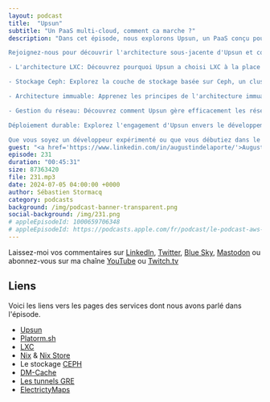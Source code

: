```yaml
---
layout: podcast
title:  "Upsun"
subtitle: "Un PaaS multi-cloud, comment ca marche ?"
description: "Dans cet épisode, nous explorons Upsun, un PaaS conçu pour simplifier le développement et le déploiement d'applications.

Rejoignez-nous pour découvrir l'architecture sous-jacente d'Upsun et comprendre comment il permet aux développeurs de créer des applications sécurisées, évolutives et conformes. Nous approfondirons les points suivants:

- L'architecture LXC: Découvrez pourquoi Upsun a choisi LXC à la place de Docker pour la conteneurisation et les avantages que cela apporte en termes de performance et de sécurité.

- Stockage Ceph: Explorez la couche de stockage basée sur Ceph, un cluster de stockage par bloc, et comment il garantit la disponibilité et la durabilité des données.

- Architecture immuable: Apprenez les principes de l'architecture immuable et comment elle améliore la sécurité et la conformité des applications.

- Gestion du réseau: Découvrez comment Upsun gère efficacement les réseaux complexes, avec plus de 800 adresses IP pouvant être attachées à une seule instance EC2.

Déploiement durable: Explorez l'engagement d'Upsun envers le développement durable et comment ils aident les clients à réduire l'empreinte carbone de leurs déploiements en choisissant des régions cloud plus écologiques.

Que vous soyez un développeur expérimenté ou que vous débutiez dans le monde du cloud, cet épisode vous fournira des informations précieuses sur les choix d'architecture et de design faits par Upsun."
guest: "<a href='https://www.linkedin.com/in/augustindelaporte/'>Augustin Delaporte, VP Produit</a> et <a href='https://www.linkedin.com/in/florian-margaine-43971136'>Florian Margaine</a>, SVP Opérations et Engineering, Platform.sh"
episode: 231
duration: "00:45:31" 
size: 87363420
file: 231.mp3
date: 2024-07-05 04:00:00 +0000
author: Sébastien Stormacq
category: podcasts
background: /img/podcast-banner-transparent.png
social-background: /img/231.png
# appleEpisodeId: 1000659706348
# appleEpisodeId: https://podcasts.apple.com/fr/podcast/le-podcast-aws-en-français/id1452118442
---
```


Laissez-moi vos commentaires sur [LinkedIn](https://www.linkedin.com/in/sebastienstormacq/), [Twitter](https://twitter.com/sebsto), [Blue Sky](https://bsky.app/profile/sebsto.bsky.social), [Mastodon](https://awscommunity.social/@sebsto) ou abonnez-vous sur ma chaîne [YouTube](https://www.youtube.com/sebsto) ou [Twitch.tv](https://www.twitch.tv/sebAWS)

## Liens

Voici les liens vers les pages des services dont nous avons parlé dans l'épisode.

- [Upsun](https://upsun.com/)
- [Platorm.sh](https://platform.sh/)
- [LXC](https://linuxcontainers.org/)
- [Nix](https://nixos.org/) & [Nix Store](https://search.nixos.org/packages)
- Le stockage [CEPH](https://ceph.io/en/)
- [DM-Cache](https://www.kernel.org/doc/Documentation/device-mapper/cache.txt)
- [Les tunnels GRE](https://www.cloudflare.com/fr-fr/learning/network-layer/what-is-gre-tunneling/)
- [ElectrictyMaps](https://app.electricitymaps.com/map)